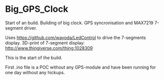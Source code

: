 # Big_GPS_Clock

Start of an build.
Building of big clock. GPS syncronisation and MAX7219 7-segment driver.

Uses https://github.com/wayoda/LedControl to drive the 7-segments display.
3D-print of 7-segment display: http://www.thingiverse.com/thing:1028309

This is the start of the build.

First .ino file is a POC without any GPS-module and have been running for one day without any hickups.
